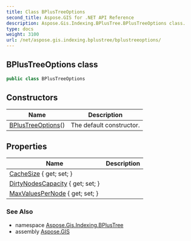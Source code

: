 ```yaml
---
title: Class BPlusTreeOptions
second_title: Aspose.GIS for .NET API Reference
description: Aspose.Gis.Indexing.BPlusTree.BPlusTreeOptions class. 
type: docs
weight: 3100
url: /net/aspose.gis.indexing.bplustree/bplustreeoptions/
---
```

## BPlusTreeOptions class

```csharp
public class BPlusTreeOptions
```

## Constructors

| Name | Description |
| --- | --- |
| [BPlusTreeOptions](bplustreeoptions/)() | The default constructor. |

## Properties

| Name | Description |
| --- | --- |
| [CacheSize](../../aspose.gis.indexing.bplustree/bplustreeoptions/cachesize/) { get; set; } |  |
| [DirtyNodesCapacity](../../aspose.gis.indexing.bplustree/bplustreeoptions/dirtynodescapacity/) { get; set; } |  |
| [MaxValuesPerNode](../../aspose.gis.indexing.bplustree/bplustreeoptions/maxvaluespernode/) { get; set; } |  |

### See Also

* namespace [Aspose.Gis.Indexing.BPlusTree](../../aspose.gis.indexing.bplustree/)
* assembly [Aspose.GIS](../../)


